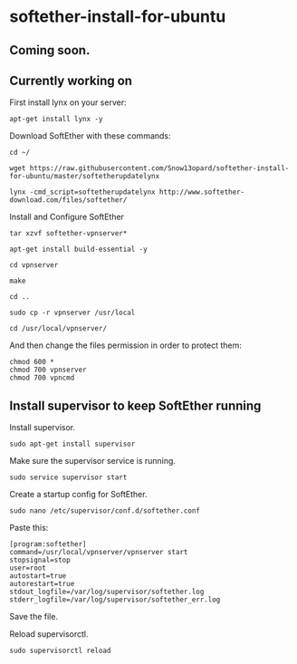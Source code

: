 # softether-install-for-ubuntu

## Coming soon.
## Currently working on
First install lynx on your server:
```
apt-get install lynx -y
```
Download SoftEther with these commands:
```
cd ~/
```
```
wget https://raw.githubusercontent.com/Snow13opard/softether-install-for-ubuntu/master/softetherupdatelynx
```
```
lynx -cmd_script=softetherupdatelynx http://www.softether-download.com/files/softether/
```
Install and Configure SoftEther
```
tar xzvf softether-vpnserver*
```
```
apt-get install build-essential -y
```
```
cd vpnserver
```
```
make
```
```
cd ..
```
```
sudo cp -r vpnserver /usr/local
```
```
cd /usr/local/vpnserver/
```
And then change the files permission in order to protect them:
```
chmod 600 *
chmod 700 vpnserver
chmod 700 vpncmd
```
## Install supervisor to keep SoftEther running
Install supervisor.
```
sudo apt-get install supervisor
```
Make sure the supervisor service is running.
```
sudo service supervisor start
```
Create a startup config for SoftEther.
```
sudo nano /etc/supervisor/conf.d/softether.conf
```
Paste this:
```
[program:softether]
command=/usr/local/vpnserver/vpnserver start
stopsignal=stop
user=root
autostart=true
autorestart=true
stdout_logfile=/var/log/supervisor/softether.log
stderr_logfile=/var/log/supervisor/softether_err.log
```
Save the file.

Reload supervisorctl.
```
sudo supervisorctl reload
```
